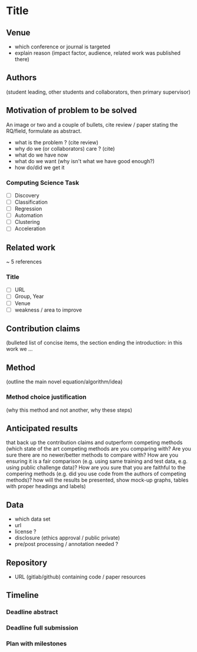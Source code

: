 # Title
## Venue
- which conference or journal is targeted
- explain reason (impact factor, audience, related work was published there)

## Authors
(student leading, other students and collaborators, then primary supervisor)

## Motivation of problem to be solved
An image or two and a couple of bullets, cite review / paper stating the RQ/field, formulate as abstract.
- what is the problem ? (cite review)
- why do we (or collaborators) care ? (cite)
- what do we have now
- what do we want (why isn't what we have good enough?)
- how do/did we get it

### Computing Science Task
- [ ] Discovery
- [ ] Classification
- [ ] Regression
- [ ] Automation
- [ ] Clustering
- [ ] Acceleration

## Related work
~ 5 references
### Title
- [ ] URL
- [ ] Group, Year
- [ ] Venue
- [ ] weakness / area to improve

## Contribution claims
(bulleted list of concise items, the section ending the introduction: in this work we ...

## Method
(outline the main novel equation/algorithm/idea)

### Method choice justification
(why this method and not another, why these steps)

## Anticipated results
 that back up the contribution claims and outperform competing methods (which state of the art competing methods are you comparing with? Are you sure there are no newer/better methods to compare with? How are you ensuring it is a fair comparison (e.g. using same training and test data, e.g. using public challenge data)? How are you sure that you are faithful to the compering methods (e.g. did you use code from the authors of competing methods)? how will the results be presented, show mock-up graphs, tables with proper headings and labels)
## Data
- which data set
- url
- license ?
- disclosure (ethics approval / public private)
- pre/post processing / annotation needed ?

## Repository
- URL (gitlab/github) containing code / paper resources

## Timeline
### Deadline abstract
### Deadline full submission
### Plan with milestones
